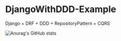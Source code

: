 # DjangoWithDDD-Example
Django + DRF + DDD + RepositoryPattern + CQRS

![Anurag's GitHub stats](https://github-readme-stats.vercel.app/api?username=changja88&show_icons=true&theme=ambient_gradient )
